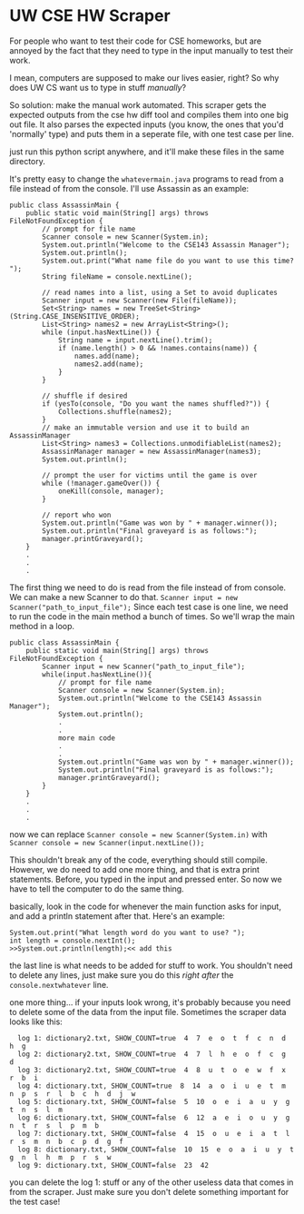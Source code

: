 # UW CSE HW Scraper
For people who want to test their code for CSE homeworks, but are annoyed by the fact that they need to type in the input manually to test their work.

I mean, computers are supposed to make our lives easier, right? So why does UW CS want us to type in stuff *manually*?

So solution: make the manual work automated. This scraper gets the expected outputs from the cse hw diff tool and compiles them into one big out file. It also parses the expected inputs (you know, the ones that you'd 'normally' type) and puts them in a seperate file, with one test case per line.

just run this python script anywhere, and it'll make these files in the same directory.

It's pretty easy to change the `whatevermain.java` programs to read from a file instead of from the console. I'll use Assassin as an example:

```
public class AssassinMain {
    public static void main(String[] args) throws FileNotFoundException {
        // prompt for file name
        Scanner console = new Scanner(System.in);
        System.out.println("Welcome to the CSE143 Assassin Manager");
        System.out.println();
        System.out.print("What name file do you want to use this time? ");
        String fileName = console.nextLine();

        // read names into a list, using a Set to avoid duplicates
        Scanner input = new Scanner(new File(fileName));
        Set<String> names = new TreeSet<String>(String.CASE_INSENSITIVE_ORDER);
        List<String> names2 = new ArrayList<String>();
        while (input.hasNextLine()) {
            String name = input.nextLine().trim();
            if (name.length() > 0 && !names.contains(name)) {
                names.add(name);
                names2.add(name);
            }
        }

        // shuffle if desired
        if (yesTo(console, "Do you want the names shuffled?")) {
            Collections.shuffle(names2);
        }
        // make an immutable version and use it to build an AssassinManager
        List<String> names3 = Collections.unmodifiableList(names2);
        AssassinManager manager = new AssassinManager(names3);
        System.out.println();

        // prompt the user for victims until the game is over
        while (!manager.gameOver()) {
            oneKill(console, manager);
        }

        // report who won
        System.out.println("Game was won by " + manager.winner());
        System.out.println("Final graveyard is as follows:");
        manager.printGraveyard();
    }
    .
    .
    .
```
The first thing we need to do is read from the file instead of from console. We can make a new Scanner to do that.
`Scanner input = new Scanner("path_to_input_file");`
Since each test case is one line, we need to run the code in the main method a bunch of times. So we'll wrap the main method in a loop.
```
public class AssassinMain {
    public static void main(String[] args) throws FileNotFoundException {
        Scanner input = new Scanner("path_to_input_file");
        while(input.hasNextLine()){
            // prompt for file name
            Scanner console = new Scanner(System.in);
            System.out.println("Welcome to the CSE143 Assassin Manager");
            System.out.println();
            .
            .
            more main code
            .
            .
            System.out.println("Game was won by " + manager.winner());
            System.out.println("Final graveyard is as follows:");
            manager.printGraveyard();
        }
    }
    .
    .
    .
```
now we can replace `Scanner console = new Scanner(System.in)` 
with `Scanner console = new Scanner(input.nextLine());`

This shouldn't break any of the code, everything should still compile. However, we do need to add one more thing, and that is extra print statements. Before, you typed in the input and pressed enter. So now we have to tell the computer to do the same thing.

basically, look in the code for whenever the main function asks for input, and add a println statement after that. Here's an example:
```
System.out.print("What length word do you want to use? ");
int length = console.nextInt();
>>System.out.println(length);<< add this
```
the last line is what needs to be added for stuff to work. You shouldn't need to delete any lines, just make sure you do this *right after* the `console.nextwhatever` line.

one more thing... if your inputs look wrong, it's probably because you need to delete some of the data from the input file. Sometimes the scraper data looks like this:
```
  log 1: dictionary2.txt, SHOW_COUNT=true  4  7  e  o  t  f  c  n  d  h  g
  log 2: dictionary2.txt, SHOW_COUNT=true  4  7  l  h  e  o  f  c  g  d
  log 3: dictionary2.txt, SHOW_COUNT=true  4  8  u  t  o  e  w  f  x  r  b  i
  log 4: dictionary.txt, SHOW_COUNT=true  8  14  a  o  i  u  e  t  m  n  p  s  r  l  b  c  h  d  j  w
  log 5: dictionary.txt, SHOW_COUNT=false  5  10  o  e  i  a  u  y  g  t  n  s  l  m
  log 6: dictionary.txt, SHOW_COUNT=false  6  12  a  e  i  o  u  y  g  n  t  r  s  l  p  m  b
  log 7: dictionary.txt, SHOW_COUNT=false  4  15  o  u  e  i  a  t  l  r  s  m  n  b  c  p  d  g  f
  log 8: dictionary.txt, SHOW_COUNT=false  10  15  e  o  a  i  u  y  t  g  n  l  h  m  p  r  s  w
  log 9: dictionary.txt, SHOW_COUNT=false  23  42
```
you can delete the log 1: stuff or any of the other useless data that comes in from the scraper. Just make sure you don't delete something important for the test case!
